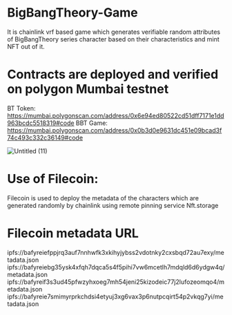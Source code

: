 # BigBangTheory-Game
It is chainlink vrf based game which generates verifiable random attributes of BigBangTheory series character based on their characteristics and mint NFT out of it.

# Contracts are deployed and verified on polygon Mumbai testnet

BT Token:
https://mumbai.polygonscan.com/address/0x6e94ed80522cd51dff7171e1dd963bcdc5518319#code 
BBT Game:
https://mumbai.polygonscan.com/address/0x0b3d0e9631dc451e09bcad3f74c493c332c36149#code 

![Untitled (11)](https://user-images.githubusercontent.com/46647968/144590384-24b0bb2a-931c-4d7e-b086-e93cf49cbdfa.jpg)

# Use of Filecoin:
Filecoin is used to deploy the metadata of the characters which are generated randomly by chainlink using remote pinning service Nft.storage

# Filecoin metadata URL

ipfs://bafyreiefppjrq3auf7nnhwfk3xkihyjybss2vdotnky2cxsbqd72au7exy/metadata.json
ipfs://bafyreiebg35ysk4xfqh7dqca5s4f5pihi7vw6mcetlh7mdqld6d6ydgw4q/metadata.json
ipfs://bafyreif3s3ud45pfwzyhxoeg7mh54jeni25kizodeic77j2lufozeomqo4/metadata.json
ipfs://bafyreie7smimyrprkchdsi4etyuj3xg6vax3p6nutpcqirt54p2vkqg7yi/metadata.json



